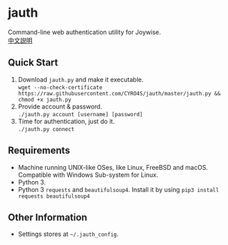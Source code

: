 # jauth
Command-line web authentication utility for Joywise.  
[中文説明](https://github.com/CYRO4S/jauth/blob/master/README_zh-hant.md)

## Quick Start
1. Download `jauth.py` and make it executable.  
```wget --no-check-certificate https://raw.githubusercontent.com/CYRO4S/jauth/master/jauth.py && chmod +x jauth.py```  
2. Provide account & password.  
```./jauth.py account [username] [password]```  
3. Time for authentication, just do it.  
```./jauth.py connect```

## Requirements
* Machine running UNIX-like OSes, like Linux, FreeBSD and macOS. Compatible with Windows Sub-system for Linux.
* Python 3.
* Python 3 `requests` and `beautifulsoup4`. Install it by using `pip3 install requests beautifulsoup4`

## Other Information
* Settings stores at `~/.jauth_config`.
